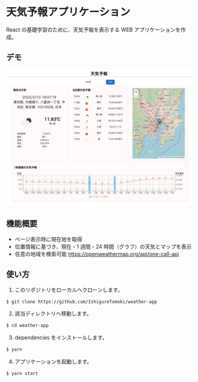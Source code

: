 # 天気予報アプリケーション

React の基礎学習のために、天気予報を表示する WEB アプリケーションを作成。

## デモ

![デモ](./demo01.png)

## 機能概要

- ページ表示時に現在地を取得
- 位置情報に基づき、現在・1 週間・24 時間（グラフ）の天気とマップを表示
- 任意の地域を検索可能
https://openweathermap.org/api/one-call-api

## 使い方

1. このリポジトリをローカルへクローンします。

```bash
$ git clone https://github.com/IshigureTomoki/weather-app
```

2. 該当ディレクトリへ移動します。

```bash
$ cd weather-app
```

3. dependencies をインストールします。

```bash
$ yarn
```

4. アプリケーションを起動します。

```bash
$ yarn start
```

